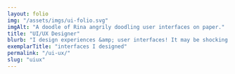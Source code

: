 ```yaml
---
layout: folio
img: "/assets/imgs/ui-folio.svg"
imgAlt: "A doodle of Rina angrily doodling user interfaces on paper."
title: "UI/UX Designer"
blurb: "I design experiences &amp; user interfaces! It may be shocking to some, but fine arts education provides a great foundation for creating with experiences in mind. That coupled with my design &amp; software development history form a great combo. 🖼️"
exemplarTitle: "interfaces I designed"
permalink: "/ui-ux/"
slug: "uiux"
---
```

